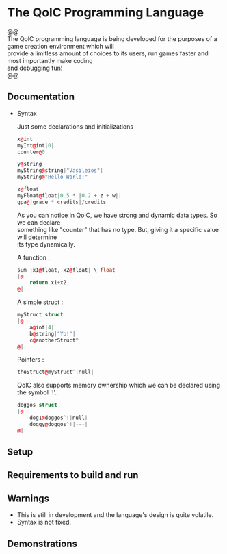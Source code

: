 # The QolC Programming Language

@@ \
	The QolC programming language is being developed for the purposes of a game creation environment which will\
	provide a limitless amount of choices to its users, run games faster and most importantly make coding\
	and debugging fun! \
@@ 

## Documentation

* Syntax
	
	Just some declarations and initializations
	
	```cpp
	x@int
	myInt@int|0|
	counter@0
	
	y@string
	myString@string|"Vasileios"|
	myString@"Hello World!"

	z@float
	myFloat@float|0.5 * |0.2 + z + w||	
	gpa@|grade * credits|/credits
	```

	As you can notice in QolC, we have strong and dynamic data types. So we can declare\
	something like "counter" that has no type. But, giving it a specific value will determine <br >
	its type dynamically. 

	A function : 
	
	```cpp
	sum |x1@float, x2@float| \ float 
	|@
		return x1+x2
	@|
	```

	A simple struct : 
	
	```cpp
	myStruct struct 
	|@
		a@int|4|
		b@string|"Yo!"|
		c@anotherStruct^
	@|
	```
	
	Pointers : 
	
	```cpp
	theStruct@myStruct^|null| 
	```

	QolC also supports memory ownership which we can be declared 
	using the symbol '!'. 
	
	```cpp
	doggos struct 
	|@ 
		dog1@doggos^!|null|
		doggy@doggos^!|---|
	@|
	```

## Setup

## Requirements to build and run

## Warnings

* This is still in development and the language's design is quite volatile.
* Syntax is not fixed.

## Demonstrations

